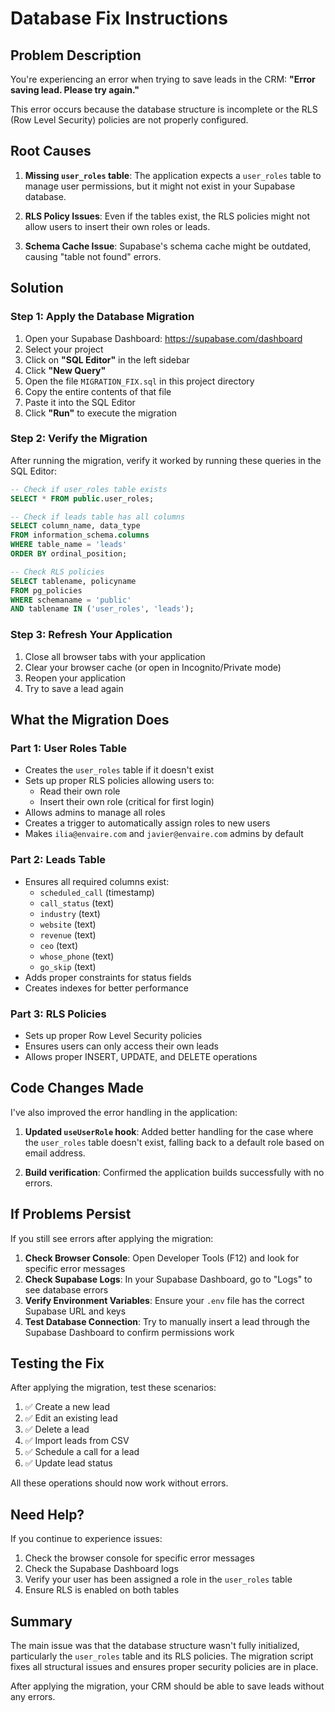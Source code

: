 # Database Fix Instructions

## Problem Description

You're experiencing an error when trying to save leads in the CRM: **"Error saving lead. Please try again."**

This error occurs because the database structure is incomplete or the RLS (Row Level Security) policies are not properly configured.

## Root Causes

1. **Missing `user_roles` table**: The application expects a `user_roles` table to manage user permissions, but it might not exist in your Supabase database.

2. **RLS Policy Issues**: Even if the tables exist, the RLS policies might not allow users to insert their own roles or leads.

3. **Schema Cache Issue**: Supabase's schema cache might be outdated, causing "table not found" errors.

## Solution

### Step 1: Apply the Database Migration

1. Open your Supabase Dashboard: https://supabase.com/dashboard
2. Select your project
3. Click on **"SQL Editor"** in the left sidebar
4. Click **"New Query"**
5. Open the file `MIGRATION_FIX.sql` in this project directory
6. Copy the entire contents of that file
7. Paste it into the SQL Editor
8. Click **"Run"** to execute the migration

### Step 2: Verify the Migration

After running the migration, verify it worked by running these queries in the SQL Editor:

```sql
-- Check if user_roles table exists
SELECT * FROM public.user_roles;

-- Check if leads table has all columns
SELECT column_name, data_type
FROM information_schema.columns
WHERE table_name = 'leads'
ORDER BY ordinal_position;

-- Check RLS policies
SELECT tablename, policyname
FROM pg_policies
WHERE schemaname = 'public'
AND tablename IN ('user_roles', 'leads');
```

### Step 3: Refresh Your Application

1. Close all browser tabs with your application
2. Clear your browser cache (or open in Incognito/Private mode)
3. Reopen your application
4. Try to save a lead again

## What the Migration Does

### Part 1: User Roles Table
- Creates the `user_roles` table if it doesn't exist
- Sets up proper RLS policies allowing users to:
  - Read their own role
  - Insert their own role (critical for first login)
- Allows admins to manage all roles
- Creates a trigger to automatically assign roles to new users
- Makes `ilia@envaire.com` and `javier@envaire.com` admins by default

### Part 2: Leads Table
- Ensures all required columns exist:
  - `scheduled_call` (timestamp)
  - `call_status` (text)
  - `industry` (text)
  - `website` (text)
  - `revenue` (text)
  - `ceo` (text)
  - `whose_phone` (text)
  - `go_skip` (text)
- Adds proper constraints for status fields
- Creates indexes for better performance

### Part 3: RLS Policies
- Sets up proper Row Level Security policies
- Ensures users can only access their own leads
- Allows proper INSERT, UPDATE, and DELETE operations

## Code Changes Made

I've also improved the error handling in the application:

1. **Updated `useUserRole` hook**: Added better handling for the case where the `user_roles` table doesn't exist, falling back to a default role based on email address.

2. **Build verification**: Confirmed the application builds successfully with no errors.

## If Problems Persist

If you still see errors after applying the migration:

1. **Check Browser Console**: Open Developer Tools (F12) and look for specific error messages
2. **Check Supabase Logs**: In your Supabase Dashboard, go to "Logs" to see database errors
3. **Verify Environment Variables**: Ensure your `.env` file has the correct Supabase URL and keys
4. **Test Database Connection**: Try to manually insert a lead through the Supabase Dashboard to confirm permissions work

## Testing the Fix

After applying the migration, test these scenarios:

1. ✅ Create a new lead
2. ✅ Edit an existing lead
3. ✅ Delete a lead
4. ✅ Import leads from CSV
5. ✅ Schedule a call for a lead
6. ✅ Update lead status

All these operations should now work without errors.

## Need Help?

If you continue to experience issues:
1. Check the browser console for specific error messages
2. Check the Supabase Dashboard logs
3. Verify your user has been assigned a role in the `user_roles` table
4. Ensure RLS is enabled on both tables

## Summary

The main issue was that the database structure wasn't fully initialized, particularly the `user_roles` table and its RLS policies. The migration script fixes all structural issues and ensures proper security policies are in place.

After applying the migration, your CRM should be able to save leads without any errors.